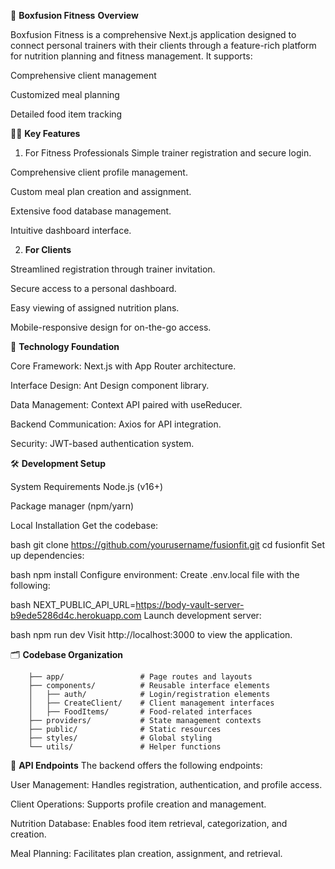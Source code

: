🌟 **Boxfusion Fitness**
**Overview**


Boxfusion Fitness is a comprehensive Next.js application designed to connect personal trainers with their clients through a feature-rich platform for nutrition planning and fitness management. It supports:

Comprehensive client management

Customized meal planning

Detailed food item tracking

🏋️‍♂️ **Key Features**


1. For Fitness Professionals
Simple trainer registration and secure login.

Comprehensive client profile management.

Custom meal plan creation and assignment.

Extensive food database management.

Intuitive dashboard interface.

2. **For Clients**


Streamlined registration through trainer invitation.

Secure access to a personal dashboard.

Easy viewing of assigned nutrition plans.

Mobile-responsive design for on-the-go access.



🧱 **Technology Foundation**


Core Framework: Next.js with App Router architecture.

Interface Design: Ant Design component library.

Data Management: Context API paired with useReducer.

Backend Communication: Axios for API integration.

Security: JWT-based authentication system.



🛠️ **Development Setup**


System Requirements
Node.js (v16+)

Package manager (npm/yarn)

Local Installation
Get the codebase:

bash
git clone https://github.com/yourusername/fusionfit.git
cd fusionfit
Set up dependencies:

bash
npm install
Configure environment: Create .env.local file with the following:

bash
NEXT_PUBLIC_API_URL=https://body-vault-server-b9ede5286d4c.herokuapp.com
Launch development server:

bash
npm run dev
Visit http://localhost:3000 to view the application.



🗂️ **Codebase Organization**


        ├── app/                 # Page routes and layouts
        ├── components/          # Reusable interface elements
        │   ├── auth/            # Login/registration elements
        │   ├── CreateClient/    # Client management interfaces
        │   ├── FoodItems/       # Food-related interfaces
        ├── providers/           # State management contexts
        ├── public/              # Static resources
        ├── styles/              # Global styling
        └── utils/               # Helper functions



🔗 **API Endpoints**
The backend offers the following endpoints:

User Management: Handles registration, authentication, and profile access.

Client Operations: Supports profile creation and management.

Nutrition Database: Enables food item retrieval, categorization, and creation.

Meal Planning: Facilitates plan creation, assignment, and retrieval.
